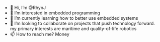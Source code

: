 - 👋 Hi, I’m @RhynJ
- 👀 I’m interested in embedded programming 
- 🌱 I’m currently learning how to better use embedded systems
- 💞️ I’m looking to collaborate on projects that push technology forward. my primary interests are maritime and quality-of-life robotics
- 📫 How to reach me? Money

<!---
RhynJ/RhynJ is a ✨ special ✨ repository because its `README.md` (this file) appears on your GitHub profile.
You can click the Preview link to take a look at your changes.
--->
